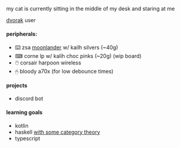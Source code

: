 my cat is currently sitting in the middle of my desk and staring at me

[dvorak](https://dvorak-keyboard.com/) user

#### peripherals:
- ⌨️ zsa [moonlander](https://configure.zsa.io/embed/moonlander/layouts/P7DxJ/latest/0) w/ kailh silvers (~40g)
- ⌨ corne lp w/ kalih choc pinks (~20g) (wip board)
- 🖱️ corsair harpoon wireless
- 🖱 bloody a70x (for low debounce times)

#### projects

- discord bot

#### learning goals

- kotlin
- haskell [with some category theory](https://youtu.be/I8LbkfSSR58)
- typescript
